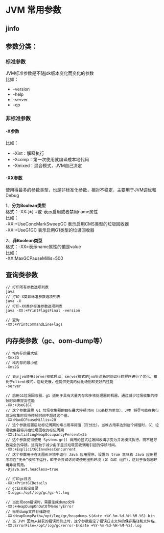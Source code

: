 # JVM 常用参数

## jinfo

## 参数分类：

### 标准参数
JVM标准参数是不随jdk版本变化而变化的参数    
比如：
- -version
- -help
- -server
- -cp

### 非标准参数
#### -X参数   
比如：
- -Xint：解释执行
- -Xcomp：第一次使用就编译成本地代码
- -Xmixed：混合模式，JVM自己决定

#### -XX参数   
使用得最多的参数类型，也是非标准化参数，相对不稳定，主要用于JVM调优和Debug   

1、**分为Boolean类型**   
格式：-XX:[±] +或-表示启用或者禁用name属性    
比如：    
-XX:+UseConcMarkSweepGC 表示启用CMS类型的垃圾回收器    
-XX:+UseG1GC 表示启用G1类型的垃圾回收器    

2、**非Boolean类型**    
格式：-XX=表示name属性的值是value   
比如：    
-XX:MaxGCPauseMillis=500


## 查询类参数
``` 
// 打印所有参数选项列表
java
// 打印-X类非标准参数选项列表
java -X
// 打印-XX类非标准参数选项列表
java -XX:+PrintFlagsFinal -version

// 查询
-XX:+PrintCommandLineFlags
```

## 内存类参数（gc、oom-dump等）
```
// 堆内存的最大值
-Xmx2G
// 堆内存的最小值
-Xms2G 

// 表示jvm使用server模式启动，server模式的jvm针对长时间运行的程序进行了优化，相比于client模式，启动更慢，但提供更高的优化级别和更好的性能
-server

// 启用G1垃圾回收器，g1 适用于具有大量内存和多核处理器的机器，通过减少垃圾收集的停顿时间来提高性能
-XX:+UseG1GC
// 这个参数设置 G1 垃圾收集器的目标最大停顿时间（以毫秒为单位），JVM 将尽可能在执行垃圾收集时保持停顿时间不超过这个值。
-XX:MaxGCPauseMillis=20 
// 这个参数设置启动标记周期的堆占用率阈值（百分比）。当堆占用率达到这个阈值时，G1 垃圾收集器将开始垃圾回收的标记周期
-XX:InitiatingHeapOccupancyPercent=35                                                                                                                 
// 这个参数使得使用 System.gc() 调用的显式垃圾回收请求变为并发模式执行，而不是导致完全的停顿。这有助于减少由于显式垃圾回收调用引起的停顿时间。
-XX:+ExplicitGCInvokesConcurrent
// 这个参数用于在无图形环境中运行 Java 应用程序。设置为 true 意味着 Java 应用程序将在“无头”模式下运行，即不会尝试访问或使用图形环境（如 GUI 组件），这对于服务器环境非常有用。
-Djava.awt.headless=true

// 打印gc日志
-XX:+PrintGCDetails
// gc日志指定目录
-Xloggc:/opt/log/gc/gc-%t.log

// 当出现oom错误时，需要生成dump文件
-XX:+HeapDumpOnOutOfMemoryError
// 标明dump文件存储路径
-XX:HeapDumpPath=/opt/log/gc/heapdump-$(date +%Y-%m-%d-%H-%M-%S).bin
// 当 JVM 因为未捕获的错误而终止时，这个参数指定了错误日志文件的保存路径和文件名。
-XX:ErrorFile=/opt/log/gc/error-$(date +%Y-%m-%d-%H-%M-%S).log
```
